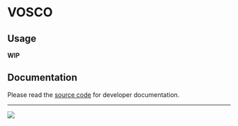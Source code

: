 VOSCO
=====

Usage
-----

**WIP**

Documentation
-------------

Please read the [source code](blob/master/index.litcoffee) for developer documentation.

***

![](https://travis-ci.org/mnmtanish/vosco-core.svg?branch=master)
